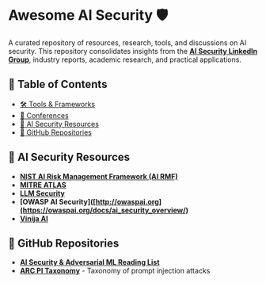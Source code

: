 # Awesome AI Security 🛡️  

A curated repository of resources, research, tools, and discussions on AI security. This repository consolidates insights from the **[AI Security LinkedIn Group](https://www.linkedin.com/groups/14545517/)**, industry reports, academic research, and practical applications.  

## 📌 Table of Contents  

- [🛠 Tools & Frameworks](#-tools--frameworks)  
- [📅 Conferences](#-conferences)  
- [📖 AI Security Resources](#-ai-security-resources)  
- [🔗 GitHub Repositories](#-github-repositories)  

## 📖 AI Security Resources  

- **[NIST AI Risk Management Framework (AI RMF)](https://www.nist.gov/ai-risk)**  
- **[MITRE ATLAS](http://atlas.mitre.org)**  
- **[LLM Security](http://llmsecurity.net)**  
- **[OWASP AI Security]([http://owaspai.org](https://owaspai.org/docs/ai_security_overview/)**  
- **[Vinija AI](http://vinija.ai/models/LLM/)**  

## 🔗 GitHub Repositories  

- **[AI Security & Adversarial ML Reading List](https://github.com/AI-secure/awesome-adversarial-machine-learning)**  
- **[ARC PI Taxonomy](https://github.com/Arcanum-Sec/arc_pi_taxonomy)** - Taxonomy of prompt injection attacks

